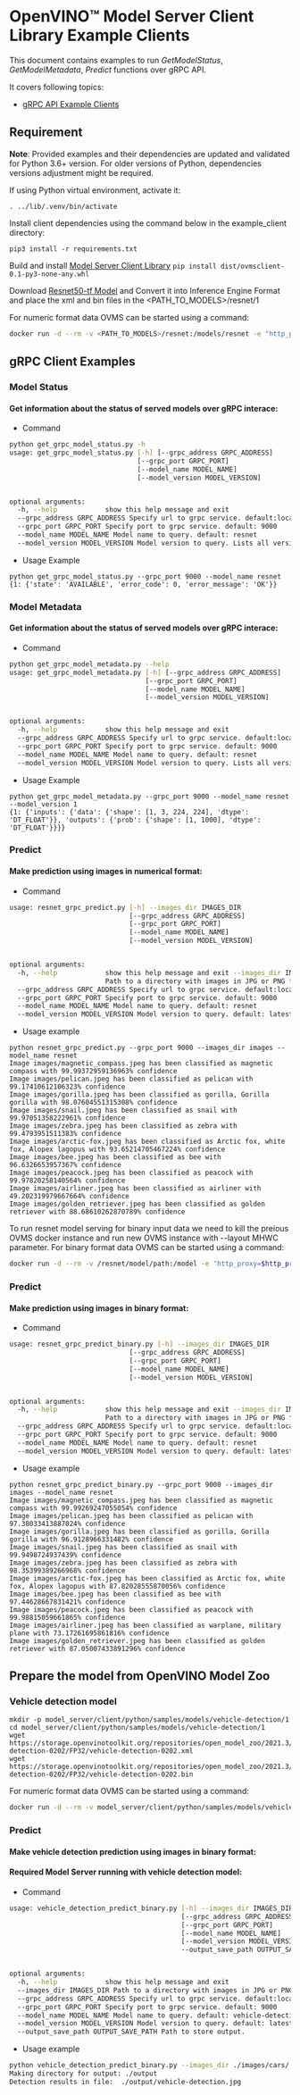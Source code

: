 # OpenVINO&trade; Model Server Client Library Example Clients

This document contains examples to run *GetModelStatus*, *GetModelMetadata*, *Predict* functions over gRPC API.

It covers following topics:
* <a href="#grpc-api">gRPC API Example Clients </a>

## Requirement

**Note**: Provided examples and their dependencies are updated and validated for Python 3.6+ version. For older versions of Python, dependencies versions adjustment might be required.

If using Python virtual environment, activate it:
```
. ../lib/.venv/bin/activate
```

Install client dependencies using the command below in the example_client directory:
```
pip3 install -r requirements.txt
```
Build and install [Model Server Client Library](../lib)
`pip install dist/ovmsclient-0.1-py3-none-any.whl`

Download [Resnet50-tf Model](https://docs.openvinotoolkit.org/latest/omz_models_model_resnet_50_tf.html) and Convert it into Inference Engine Format
and place the xml and bin files in the <PATH_TO_MODELS>/resnet/1

For numeric format data OVMS can be started using a command:
```bash
docker run -d --rm -v <PATH_TO_MODELS>/resnet:/models/resnet -e "http_proxy=$http_proxy" -e "https_proxy=$https_proxy" -p 8000:8000 -p 9000:9000 openvino/model_server:latest --model_name resnet --model_path /models/resnet --port 9000 --rest_port 8000
```


## gRPC Client Examples <a name="grpc-api"></a>

### Model Status

#### **Get information about the status of served models over gRPC interace:**

- Command

```bash
python get_grpc_model_status.py -h
usage: get_grpc_model_status.py [-h] [--grpc_address GRPC_ADDRESS]
                                [--grpc_port GRPC_PORT]
                                [--model_name MODEL_NAME]
                                [--model_version MODEL_VERSION]


optional arguments:
  -h, --help            show this help message and exit
  --grpc_address GRPC_ADDRESS Specify url to grpc service. default:localhost
  --grpc_port GRPC_PORT Specify port to grpc service. default: 9000
  --model_name MODEL_NAME Model name to query. default: resnet
  --model_version MODEL_VERSION Model version to query. Lists all versions if omitted
```

- Usage Example

```
python get_grpc_model_status.py --grpc_port 9000 --model_name resnet
{1: {'state': 'AVAILABLE', 'error_code': 0, 'error_message': 'OK'}}
```


### Model Metadata

#### **Get information about the status of served models over gRPC interace:**

- Command

```bash
python get_grpc_model_metadata.py --help
usage: get_grpc_model_metadata.py [-h] [--grpc_address GRPC_ADDRESS]
                                  [--grpc_port GRPC_PORT]
                                  [--model_name MODEL_NAME]
                                  [--model_version MODEL_VERSION]


optional arguments:
  -h, --help            show this help message and exit
  --grpc_address GRPC_ADDRESS Specify url to grpc service. default:localhost
  --grpc_port GRPC_PORT Specify port to grpc service. default: 9000
  --model_name MODEL_NAME Model name to query. default: resnet
  --model_version MODEL_VERSION Model version to query. Lists all versions if omitted
```
- Usage Example

```
python get_grpc_model_metadata.py --grpc_port 9000 --model_name resnet --model_version 1
{1: {'inputs': {'data': {'shape': [1, 3, 224, 224], 'dtype': 'DT_FLOAT'}}, 'outputs': {'prob': {'shape': [1, 1000], 'dtype': 'DT_FLOAT'}}}}
```


### Predict 

#### **Make prediction using images in numerical format:**

- Command

```bash
usage: resnet_grpc_predict.py [-h] --images_dir IMAGES_DIR
                              [--grpc_address GRPC_ADDRESS]
                              [--grpc_port GRPC_PORT]
                              [--model_name MODEL_NAME]
                              [--model_version MODEL_VERSION]


optional arguments:
  -h, --help            show this help message and exit --images_dir IMAGES_DIR
                        Path to a directory with images in JPG or PNG format
  --grpc_address GRPC_ADDRESS Specify url to grpc service. default:localhost
  --grpc_port GRPC_PORT Specify port to grpc service. default: 9000
  --model_name MODEL_NAME Model name to query. default: resnet
  --model_version MODEL_VERSION Model version to query. default: latest available
```
- Usage example

```
python resnet_grpc_predict.py --grpc_port 9000 --images_dir images --model_name resnet
Image images/magnetic_compass.jpeg has been classified as magnetic compass with 99.99372959136963% confidence
Image images/pelican.jpeg has been classified as pelican with 99.17410612106323% confidence
Image images/gorilla.jpeg has been classified as gorilla, Gorilla gorilla with 98.07604551315308% confidence
Image images/snail.jpeg has been classified as snail with 99.97051358222961% confidence
Image images/zebra.jpeg has been classified as zebra with 99.4793951511383% confidence
Image images/arctic-fox.jpeg has been classified as Arctic fox, white fox, Alopex lagopus with 93.65214705467224% confidence
Image images/bee.jpeg has been classified as bee with 96.6326653957367% confidence
Image images/peacock.jpeg has been classified as peacock with 99.97820258140564% confidence
Image images/airliner.jpeg has been classified as airliner with 49.202319979667664% confidence
Image images/golden_retriever.jpeg has been classified as golden retriever with 88.68610262870789% confidence
```

To run resnet model serving for binary input data we need to kill the preious OVMS docker instance and run
new OVMS instance with --layout MHWC parameter.
For binary format data OVMS can be started using a command:
```bash
docker run -d --rm -v /resnet/model/path:/model -e "http_proxy=$http_proxy" -e "https_proxy=$https_proxy" -p 8000:8000 -p 9000:9000 openvino/model_server:latest --model_name resnet --model_path /models --port 9000 --rest_port 8000 --layout MHWC
```

### Predict 

#### **Make prediction using images in binary format:**

- Command

```bash
usage: resnet_grpc_predict_binary.py [-h] --images_dir IMAGES_DIR
                              [--grpc_address GRPC_ADDRESS]
                              [--grpc_port GRPC_PORT]
                              [--model_name MODEL_NAME]
                              [--model_version MODEL_VERSION]


optional arguments:
  -h, --help            show this help message and exit --images_dir IMAGES_DIR
                        Path to a directory with images in JPG or PNG format
  --grpc_address GRPC_ADDRESS Specify url to grpc service. default:localhost
  --grpc_port GRPC_PORT Specify port to grpc service. default: 9000
  --model_name MODEL_NAME Model name to query. default: resnet
  --model_version MODEL_VERSION Model version to query. default: latest available
```
- Usage example

```
python resnet_grpc_predict_binary.py --grpc_port 9000 --images_dir images --model_name resnet
Image images/magnetic_compass.jpeg has been classified as magnetic compass with 99.99269247055054% confidence
Image images/pelican.jpeg has been classified as pelican with 97.38033413887024% confidence
Image images/gorilla.jpeg has been classified as gorilla, Gorilla gorilla with 96.9128966331482% confidence
Image images/snail.jpeg has been classified as snail with 99.9498724937439% confidence
Image images/zebra.jpeg has been classified as zebra with 98.35399389266968% confidence
Image images/arctic-fox.jpeg has been classified as Arctic fox, white fox, Alopex lagopus with 87.82028555870056% confidence
Image images/bee.jpeg has been classified as bee with 97.44628667831421% confidence
Image images/peacock.jpeg has been classified as peacock with 99.98815059661865% confidence
Image images/airliner.jpeg has been classified as warplane, military plane with 73.17261695861816% confidence
Image images/golden_retriever.jpeg has been classified as golden retriever with 87.05007433891296% confidence
```

## Prepare the model from OpenVINO Model Zoo
### Vehicle detection model
```
mkdir -p model_server/client/python/samples/models/vehicle-detection/1
cd model_server/client/python/samples/models/vehicle-detection/1
wget https://storage.openvinotoolkit.org/repositories/open_model_zoo/2021.3/models_bin/2/vehicle-detection-0202/FP32/vehicle-detection-0202.xml
wget https://storage.openvinotoolkit.org/repositories/open_model_zoo/2021.3/models_bin/2/vehicle-detection-0202/FP32/vehicle-detection-0202.bin
```
For numeric format data OVMS can be started using a command:
```bash
docker run -d --rm -v model_server/client/python/samples/models/vehicle-detection:/models -e "http_proxy=$http_proxy" -e "https_proxy=$https_proxy" -p 8000:8000 -p 9000:9000 openvino/model_server:latest --model_name vehicle-detection --model_path /models --port 9000 --rest_port 8000
```


### Predict 

#### **Make vehicle detection prediction using images in binary format:**
#### **Required Model Server running with vehicle detection model:**

- Command

```bash
usage: vehicle_detection_predict_binary.py [-h] --images_dir IMAGES_DIR
                                           [--grpc_address GRPC_ADDRESS]
                                           [--grpc_port GRPC_PORT]
                                           [--model_name MODEL_NAME]
                                           [--model_version MODEL_VERSION]
                                           --output_save_path OUTPUT_SAVE_PATH


optional arguments:
  -h, --help            show this help message and exit
  --images_dir IMAGES_DIR Path to a directory with images in JPG or PNG format
  --grpc_address GRPC_ADDRESS Specify url to grpc service. default:localhost
  --grpc_port GRPC_PORT Specify port to grpc service. default: 9000
  --model_name MODEL_NAME Model name to query. default: vehicle-detection
  --model_version MODEL_VERSION Model version to query. default: latest available
  --output_save_path OUTPUT_SAVE_PATH Path to store output.
```

- Usage example

```bash
python vehicle_detection_predict_binary.py --images_dir ./images/cars/ --output_save_path ./output
Making directory for output: ./output
Detection results in file:  ./output/vehicle-detection.jpg
```
